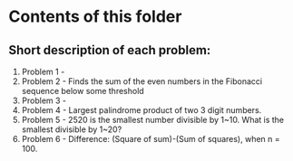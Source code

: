 # Contents of this folder

## Short description of each problem:
1. Problem 1 -
2. Problem 2 - Finds the sum of the even numbers in the Fibonacci sequence below some threshold
3. Problem 3 -
4. Problem 4 - Largest palindrome product of two 3 digit numbers.
5. Problem 5 - 2520 is the smallest number divisible by 1~10. What is the smallest divisible by 1~20?
6. Problem 6 - Difference: (Square of sum)-(Sum of squares), when n = 100.
